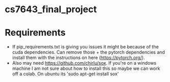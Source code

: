 # cs7643_final_project


# Requirements
- If pip_requirements.txt is giving you issues it might be because of the cuda
dependencies. Can remove those + the pytorch dependencies and install them with
the instructions on here (https://pytorch.org/).
- Also may need https://github.com/chirlu/sox. If you're on a windows machine
I am not sure about how to install this so maybe we can work off a colab. On ubuntu
its 'sudo apt-get install sox'